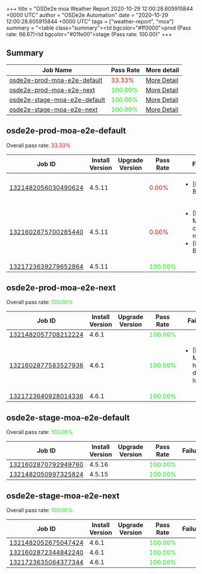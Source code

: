 +++
title = "OSDe2e moa Weather Report 2020-10-29 12:00:28.605915844 +0000 UTC"
author = "OSDe2e Automation"
date = "2020-10-29 12:00:28.605915844 +0000 UTC"
tags = ["weather-report", "moa"]
summary = "<table class=\"summary\"><tr><td bgcolor=\"#ff0000\"></td><td>prod (Pass rate: 66.67)</td></tr><tr><td bgcolor=\"#01fe00\"></td><td>stage (Pass rate: 100.00)</td></tr></table>"
+++
## Summary

| Job Name | Pass Rate | More detail |
|----------|-----------|-------------|
|[osde2e-prod-moa-e2e-default](https://prow.svc.ci.openshift.org/?job=osde2e-prod-moa-e2e-default)| <span style="color:#ff0000;">33.33%</span>|[More Detail](#osde2e-prod-moa-e2e-default)|
|[osde2e-prod-moa-e2e-next](https://prow.svc.ci.openshift.org/?job=osde2e-prod-moa-e2e-next)| <span style="color:#01fe00;">100.00%</span>|[More Detail](#osde2e-prod-moa-e2e-next)|
|[osde2e-stage-moa-e2e-default](https://prow.svc.ci.openshift.org/?job=osde2e-stage-moa-e2e-default)| <span style="color:#01fe00;">100.00%</span>|[More Detail](#osde2e-stage-moa-e2e-default)|
|[osde2e-stage-moa-e2e-next](https://prow.svc.ci.openshift.org/?job=osde2e-stage-moa-e2e-next)| <span style="color:#01fe00;">100.00%</span>|[More Detail](#osde2e-stage-moa-e2e-next)|



## osde2e-prod-moa-e2e-default

Overall pass rate: <span style="color:#ff0000;">33.33%</span>

| Job ID | Install Version | Upgrade Version | Pass Rate | Failures |
|--------|-----------------|-----------------|-----------|----------|
[1321482056030490624](https://prow.ci.openshift.org/view/gs/origin-ci-test/logs/osde2e-prod-moa-e2e-default/1321482056030490624) | 4.5.11 |  | <span style="color:#ff0000;">0.00%</span>|<ul><li>[install] BeforeSuite</li></ul>
[1321602875700285440](https://prow.ci.openshift.org/view/gs/origin-ci-test/logs/osde2e-prod-moa-e2e-default/1321602875700285440) | 4.5.11 |  | <span style="color:#ff0000;">0.00%</span>|<ul><li>[Log Metrics] cluster-mgmt-500</li><li>[install] BeforeSuite</li></ul>
[1321723639279652864](https://prow.ci.openshift.org/view/gs/origin-ci-test/logs/osde2e-prod-moa-e2e-default/1321723639279652864) | 4.5.11 |  | <span style="color:#01fe00;">100.00%</span>|



## osde2e-prod-moa-e2e-next

Overall pass rate: <span style="color:#01fe00;">100.00%</span>

| Job ID | Install Version | Upgrade Version | Pass Rate | Failures |
|--------|-----------------|-----------------|-----------|----------|
[1321482057708212224](https://prow.ci.openshift.org/view/gs/origin-ci-test/logs/osde2e-prod-moa-e2e-next/1321482057708212224) | 4.6.1 |  | <span style="color:#01fe00;">100.00%</span>|
[1321602877583527936](https://prow.ci.openshift.org/view/gs/origin-ci-test/logs/osde2e-prod-moa-e2e-next/1321602877583527936) | 4.6.1 |  | <span style="color:#01fe00;">100.00%</span>|<ul><li>[Log Metrics] host-dns-lookup</li></ul>
[1321723640928014336](https://prow.ci.openshift.org/view/gs/origin-ci-test/logs/osde2e-prod-moa-e2e-next/1321723640928014336) | 4.6.1 |  | <span style="color:#01fe00;">100.00%</span>|



## osde2e-stage-moa-e2e-default

Overall pass rate: <span style="color:#01fe00;">100.00%</span>

| Job ID | Install Version | Upgrade Version | Pass Rate | Failures |
|--------|-----------------|-----------------|-----------|----------|
[1321602870792949760](https://prow.ci.openshift.org/view/gs/origin-ci-test/logs/osde2e-stage-moa-e2e-default/1321602870792949760) | 4.5.16 |  | <span style="color:#01fe00;">100.00%</span>|
[1321482050997325824](https://prow.ci.openshift.org/view/gs/origin-ci-test/logs/osde2e-stage-moa-e2e-default/1321482050997325824) | 4.5.15 |  | <span style="color:#01fe00;">100.00%</span>|



## osde2e-stage-moa-e2e-next

Overall pass rate: <span style="color:#01fe00;">100.00%</span>

| Job ID | Install Version | Upgrade Version | Pass Rate | Failures |
|--------|-----------------|-----------------|-----------|----------|
[1321482052675047424](https://prow.ci.openshift.org/view/gs/origin-ci-test/logs/osde2e-stage-moa-e2e-next/1321482052675047424) | 4.6.1 |  | <span style="color:#01fe00;">100.00%</span>|
[1321602872344842240](https://prow.ci.openshift.org/view/gs/origin-ci-test/logs/osde2e-stage-moa-e2e-next/1321602872344842240) | 4.6.1 |  | <span style="color:#01fe00;">100.00%</span>|
[1321723635064377344](https://prow.ci.openshift.org/view/gs/origin-ci-test/logs/osde2e-stage-moa-e2e-next/1321723635064377344) | 4.6.1 |  | <span style="color:#01fe00;">100.00%</span>|



